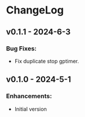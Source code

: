 # ChangeLog

## v0.1.1 - 2024-6-3

### Bug Fixes:

* Fix duplicate stop gptimer.

## v0.1.0 - 2024-5-1

### Enhancements:

* Initial version
